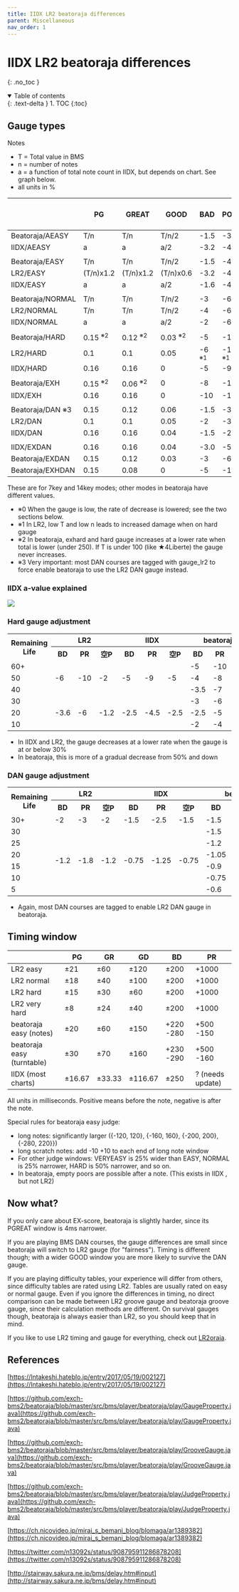 ```yaml
---
title: IIDX LR2 beatoraja differences 
parent: Miscellaneous
nav_order: 1
---
```


# IIDX LR2 beatoraja differences 
{: .no_toc }

<details open markdown="block">
  <summary>
    Table of contents
  </summary>
  {: .text-delta }
1. TOC
{:toc}
</details>

## Gauge types

Notes

* T = Total value in BMS
* n = number of notes
* a = a function of total note count in IIDX, but depends on chart. See graph below.
* all units in %

|                  | PG          | GREAT     | GOOD      | BAD   | POOR   | 空P   | Low Life Adj<sup>※0</sup> |
|------------------|-------------|-----------|-----------|-------|--------|-------|-----------------|
| Beatoraja/AEASY  | T/n         | T/n       | T/n/2     | -1.5  | -3     | -0.5  | -               |
| IIDX/AEASY       | a           | a         | a/2       | -3.2  | -4.8   | -1.6  | -               |
|                  |             |           |           |       |        |       |                 |
| Beatoraja/EASY   | T/n         | T/n       | T/n/2     | -1.5  | -4.5   | -1    | -               |
| LR2/EASY         | (T/n)x1.2   | (T/n)x1.2 | (T/n)x0.6 | -3.2  | -4.8   | -1.6  | -           |
| IIDX/EASY        | a           | a         | a/2       | -1.6  | -4.8   | -1.6  | -               |
|                  |             |           |           |       |        |       |                 |
| Beatoraja/NORMAL | T/n         | T/n       | T/n/2     | -3    | -6     | -2    | -               |
| LR2/NORMAL       | T/n         | T/n       | T/n/2     | -4    | -6     | -2    | -               |
| IIDX/NORMAL      | a           | a         | a/2       | -2    | -6     | -2    | -               |
|                  |             |           |           |       |        |       |                 |
| Beatoraja/HARD   | 0.15 <sup>※2</sup>    | 0.12 <sup>※2</sup>  | 0.03 <sup>※2</sup>   | -5    | -10    | -5    | Yes             |
| LR2/HARD         | 0.1         | 0.1       | 0.05      | -6 <sup>※1</sup> | -10 <sup>※1</sup> | -2 <sup>※1</sup> | Yes          |
| IIDX/HARD        | 0.16        | 0.16      | 0         | -5    | -9     | -5    | Yes             |
|                  |             |           |           |       |        |       |                 |
| Beatoraja/EXH    | 0.15 <sup>※2</sup>    | 0.06 <sup>※2</sup>  | 0         | -8    | -16    | -8    | No              |
| IIDX/EXH         | 0.16        | 0.16      | 0         | -10   | -18    | -10   | No              |
|                  |             |           |           |       |        |       |                 |
| Beatoraja/DAN ※3 | 0.15       | 0.12      | 0.06      | -1.5  | -3     | -1.5  | Yes             |
| LR2/DAN          | 0.1         | 0.1       | 0.05      | -2    | -3     | -2    | Yes             |
| IIDX/DAN         | 0.16        | 0.16      | 0.04      | -1.5  | -2.5   | -1.5  | Yes             |
|                  |             |           |           |       |        |       |                 |
| IIDX/EXDAN       | 0.16        | 0.16      | 0.04      | -3.0  | -5.0   | -3.0  | No              |
| Beatoraja/EXDAN  | 0.15        | 0.12      | 0.03      | -3    | -6     | -3    | No              |
| Beatoraja/EXHDAN | 0.15        | 0.08      | 0         | -5    | -10    | -5    | No              |


These are for 7key and 14key modes; other modes in beatoraja have different values.
* ※0 When the gauge is low, the rate of decrease is lowered; see the two sections below.
* ※1 In LR2, low T and low n leads to increased damage when on hard gauge
* ※2 In beatoraja, exhard and hard gauge increases at a lower rate when total is lower (under 250). If T is under 100 (like ★4Liberte) the gauge never increases.
* ※3 Very important: most DAN courses are tagged with gauge_lr2 to force enable beatoraja to use the LR2 DAN gauge instead.

### IIDX a-value explained

![](/assets/img/gauge/iidx_a_value.png)

### Hard gauge adjustment

<table>
    <tr>
        <th rowspan=2>Remaining Life</th>
        <th colspan=3 align=center>LR2</th>
        <th colspan=3 align=center>IIDX</th>
        <th colspan=3 align=center>beatoraja</th>
    </tr>
    <tr>
        <th>BD</th>
        <th>PR</th>
        <th>空P</th>
        <th>BD</th>
        <th>PR</th>
        <th>空P</th>
        <th>BD</th>
        <th>PR</th>
        <th>空P</th>
    </tr>
    <tr>
        <td>60+</td>
        <td rowspan=3>-6</td>
        <td rowspan=3>-10</td>
        <td rowspan=3>-2</td>
        <td rowspan=3>-5</td>
        <td rowspan=3>-9</td>
        <td rowspan=3>-5</td>
        <td>-5</td>
        <td>-10</td>
        <td>-5</td>
    </tr>
    <tr>
        <td>50</td>
        <td>-4</td>
        <td>-8</td>
        <td>-4</td>
    </tr>
    <tr>
        <td>40</td>
        <td>-3.5</td>
        <td>-7</td>
        <td>-3.5</td>
    </tr>
    <tr>
        <td>30</td>
        <td rowspan=3>-3.6</td>
        <td rowspan=3>-6</td>
        <td rowspan=3>-1.2</td>
        <td rowspan=3>-2.5</td>
        <td rowspan=3>-4.5</td>
        <td rowspan=3>-2.5</td>
        <td>-3</td>
        <td>-6</td>
        <td>-3</td>
    </tr>
    <tr>
        <td>20</td>
        <td>-2.5</td>
        <td>-5</td>
        <td>-2.5</td>
    </tr>
    <tr>
        <td>10</td>
        <td>-2</td>
        <td>-4</td>
        <td>-2</td>
    </tr>
</table>


* In IIDX and LR2, the gauge decreases at a lower rate when the gauge is at or below 30%
* In beatoraja, this is more of a gradual decrease from 50% and down

### DAN gauge adjustment
<table>
    <tr>
        <th rowspan=2>Remaining Life</th>
        <th colspan=3 align=center>LR2</th>
        <th colspan=3 align=center>IIDX</th>
        <th colspan=3 align=center>beatoraja</th>
    </tr>
    <tr>
        <th>BD</th>
        <th>PR</th>
        <th>空P</th>
        <th>BD</th>
        <th>PR</th>
        <th>空P</th>
        <th>BD</th>
        <th>PR</th>
        <th>空P</th>
    </tr>
    <tr>
        <td>30+</td>
        <td>-2</td>
        <td>-3</td>
        <td>-2</td>
        <td>-1.5</td>
        <td>-2.5</td>
        <td>-1.5</td>
        <td>-1.5</td>
        <td>-3</td>
        <td>-1.5</td>
    </tr>
    <tr>
        <td>30</td>
        <td rowspan=6>-1.2</td>
        <td rowspan=6>-1.8</td>
        <td rowspan=6>-1.2</td>
        <td rowspan=6>-0.75</td>
        <td rowspan=6>-1.25</td>
        <td rowspan=6>-0.75</td>
        <td>-1.5</td>
        <td>-3</td>
        <td>-1.5</td>
    </tr>
    <tr>
        <td>25</td>
        <td>-1.2</td>
        <td>-2.4</td>
        <td>-1.2</td>
    </tr>
    <tr>
        <td>20</td>
        <td>-1.05</td>
        <td>-2.1</td>
        <td>-1.05</td>
    </tr>
    <tr>
        <td>15</td>
        <td>-0.9</td>
        <td>-1.8</td>
        <td>-0.9</td>
    </tr>
    <tr>
        <td>10</td>
        <td>-0.75</td>
        <td>-1.5</td>
        <td>-0.75</td>
    </tr>
    <tr>
        <td>5</td>
        <td>-0.6</td>
        <td>-1.2</td>
        <td>-0.6</td>
    </tr>
</table>


* Again, most DAN courses are tagged to enable LR2 DAN gauge in beatoraja.

## Timing window

|                            | PG     | GR     | GD      | BD        | PR               |
|----------------------------|--------|--------|---------|-----------|------------------|
| LR2 easy                   | ±21    | ±60    | ±120    | ±200      | +1000            |
| LR2 normal                 | ±18    | ±40    | ±100    | ±200      | +1000            |
| LR2 hard                   | ±15    | ±30    | ±60     | ±200      | +1000            |
| LR2 very hard              | ±8     | ±24    | ±40     | ±200      | +1000            |
| beatoraja easy (notes)     | ±20    | ±60    | ±150    | +220 -280 | +500 -150        |
| beatoraja easy (turntable) | ±30    | ±70    | ±160    | +230 -290 | +500 -160        |
| IIDX (most charts)         | ±16.67 | ±33.33 | ±116.67 | ±250      | ? (needs update) |

All units in milliseconds. Positive means before the note, negative is after the note.

Special rules for beatoraja easy judge:
* long notes: significantly larger ({-120, 120}, {-160, 160}, {-200, 200}, {-280, 220}})
* long scratch notes: add -10 +10 to each end of long note window
* For other judge windows: VERYEASY is 25% wider than EASY, NORMAL is 25% narrower, HARD is 50% narrower, and so on.
* In beatoraja, empty poors are possible after a note. (This exists in IIDX , but not LR2)

## Now what?

If you only care about EX-score, beatoraja is slightly harder, since its PGREAT window is 4ms narrower.

If you are playing BMS DAN courses, the gauge differences are small since beatoraja will switch to LR2 gauge (for "fairness"). Timing is different though; with a wider GOOD window you are more likely to survive the DAN gauge.

If you are playing difficulty tables, your experience will differ from others, since difficulty tables are rated using LR2. Tables are usually rated on easy or normal gauge. Even if you ignore the differences in timing, no direct comparison can be made between LR2 groove gauge and beatoraja groove gauge, since their calculation methods are different. On survival gauges though, beatoraja is always easier than LR2, so you should keep that in mind.

If you like to use LR2 timing and gauge for everything, check out [LR2oraja](https://github.com/wcko87/lr2oraja/).

## References

[https://lntakeshi.hateblo.jp/entry/2017/05/19/002127](https://lntakeshi.hateblo.jp/entry/2017/05/19/002127)

[https://github.com/exch-bms2/beatoraja/blob/master/src/bms/player/beatoraja/play/GaugeProperty.java](https://github.com/exch-bms2/beatoraja/blob/master/src/bms/player/beatoraja/play/GaugeProperty.java)

[https://github.com/exch-bms2/beatoraja/blob/master/src/bms/player/beatoraja/play/GrooveGauge.java](https://github.com/exch-bms2/beatoraja/blob/master/src/bms/player/beatoraja/play/GrooveGauge.java)

[https://github.com/exch-bms2/beatoraja/blob/master/src/bms/player/beatoraja/play/JudgeProperty.java](https://github.com/exch-bms2/beatoraja/blob/master/src/bms/player/beatoraja/play/JudgeProperty.java)

[https://ch.nicovideo.jp/mirai_s_bemani_blog/blomaga/ar1389382](https://ch.nicovideo.jp/mirai_s_bemani_blog/blomaga/ar1389382)

[https://twitter.com/n13092s/status/908795911286878208](https://twitter.com/n13092s/status/908795911286878208)

[http://stairway.sakura.ne.jp/bms/delay.htm#input](http://stairway.sakura.ne.jp/bms/delay.htm#input)
